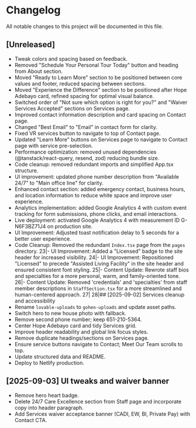 # Changelog

All notable changes to this project will be documented in this file.

## [Unreleased]
- Tweak colors and spacing based on feedback.
- Removed "Schedule Your Personal Tour Today" button and heading from About section.
- Moved "Ready to Learn More" section to be positioned between core values and footer, reduced spacing between sections.
- Moved "Experience the Difference" section to be positioned after Hope Adebayo card, refined spacing for optimal visual balance.
- Switched order of "Not sure which option is right for you?" and "Waiver Services Accepted" sections on Services page.
- Improved contact information description and card spacing on Contact page.
- Changed "Best Email" to "Email" in contact form for clarity.
- Fixed VR services button to navigate to top of Contact page.
- Updated "Learn More" buttons on Services page to navigate to Contact page with service pre-selection.
- Performance optimization: removed unused dependencies (@tanstack/react-query, resend, zod) reducing bundle size.
- Code cleanup: removed redundant imports and simplified App.tsx structure.
- UI improvement: updated phone number description from "Available 24/7" to "Main office line" for clarity.
- Enhanced contact section: added emergency contact, business hours, and location information to reduce white space and improve user experience.
- Analytics implementation: added Google Analytics 4 with custom event tracking for form submissions, phone clicks, and email interactions.
- Live deployment: activated Google Analytics 4 with measurement ID G-N6F3BZ71J4 on production site.
- UI Improvement: Adjusted toast notification delay to 5 seconds for a better user experience.
- Code Cleanup: Removed the redundant `Index.tsx` page from the `pages` directory.
     23|- UI Improvement: Added a "Licensed" badge to the site header for increased visibility.
    24|- UI Improvement: Repositioned "Licensed" to precede "Assisted Living Facility" in the site header and ensured consistent font styling.
    25|- Content Update: Rewrote staff bios and specialties for a more personal, warm, and family-oriented tone.
    26|- Content Update: Removed 'credentials' and 'specialties' from staff member descriptions in `StaffSection.tsx` for a more streamlined and human-centered approach.
    27|
    28|## [2025-09-02] Services cleanup and accessibility
- Rename `lovable-uploads` to `gohen-uploads` and update asset paths.
- Switch hero to new house photo with fallback.
- Remove second phone number; keep 651-210-5364.
- Center Hope Adebayo card and tidy Services grid.
- Improve header readability and global link focus styles.
- Remove duplicate headings/sections on Services page.
- Ensure service buttons navigate to Contact; Meet Our Team scrolls to top.
- Update structured data and README.
- Deploy to Netlify production.

## [2025-09-03] UI tweaks and waiver banner
- Remove hero heart badge.
- Delete 24/7 Care Excellence section from Staff page and incorporate copy into header paragraph.
- Add Services waiver acceptance banner (CADI, EW, BI, Private Pay) with Contact CTA.